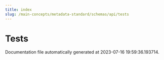 ```yaml
---
title: index
slug: /main-concepts/metadata-standard/schemas/api/tests
---
```


# Tests

Documentation file automatically generated at 2023-07-16 19:59:36.193714.

